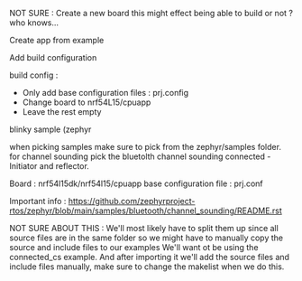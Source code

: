 
NOT SURE :
Create a new board this might effect being able to build or not ? who knows...

Create app from example

Add build configuration

build config : 
- Only add base configuration files : prj.config
- Change board to nrf54L15/cpuapp
- Leave the rest empty


blinky sample (zephyr



when picking samples make sure to pick from the zephyr/samples folder.
for channel sounding pick the bluetolth channel sounding connected - Initiator and reflector.

Board : nrf54l15dk/nrf54l15/cpuapp
base configuration file : prj.conf




Important info : https://github.com/zephyrproject-rtos/zephyr/blob/main/samples/bluetooth/channel_sounding/README.rst

NOT SURE ABOUT THIS : We'll most likely have to split them up since all source files are in the same folder so we might have to manually copy the source and include files to our examples
We'll want ot be using the connected_cs example.
And after importing it we'll add the source files and include files manually, make sure to change the makelist when we do this.
 